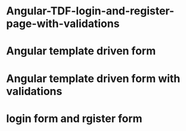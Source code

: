 # Angular-TDF-login-and-register-page-with-validations
# Angular template driven form
# Angular template driven form with validations
# login form  and rgister form
